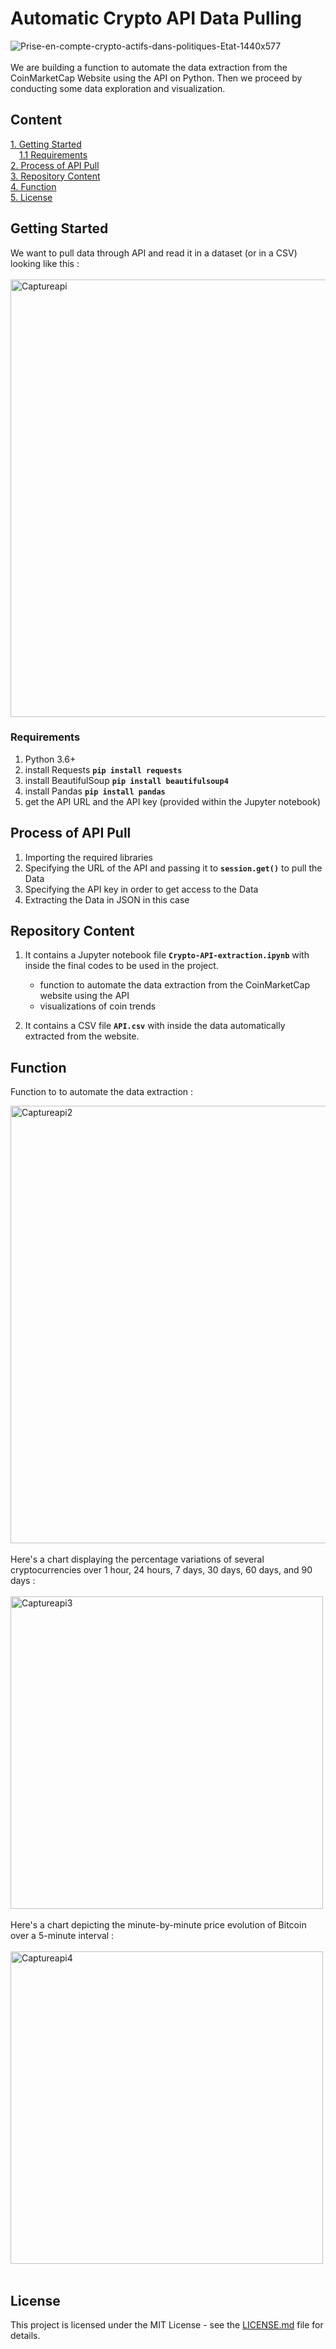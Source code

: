 # Automatic Crypto API Data Pulling
![Prise-en-compte-crypto-actifs-dans-politiques-Etat-1440x577](https://github.com/jeanbaptistejacq/Crypto-API-Data-Pulling/assets/80902643/360c989d-47e3-495d-a9bc-08afb979d5f0)
<br/>
<br/>
We are building a function to automate the data extraction from the CoinMarketCap Website using the API on Python. Then we proceed by conducting some data exploration and visualization.

## Content

[1. Getting Started](#getting-started)  
&emsp;[1.1 Requirements](#requirements)  
[2. Process of API Pull](#process-of-api-pull)  
[3. Repository Content](#repository-content)  
[4. Function](#function)  
[5. License](#license)  

## Getting Started


We want to pull data through API and read it in a dataset (or in a CSV) looking like this : 
<br/>
<br/>
<img width="700" alt="Captureapi" src="https://github.com/jeanbaptistejacq/Crypto-API-Data-Pulling/assets/80902643/49511342-ed6e-42bf-9111-132b3b881070">

### Requirements

1. Python 3.6+
2. install Requests **```pip install requests```**
3. install BeautifulSoup **```pip install beautifulsoup4```**
4. install Pandas **```pip install pandas```**
5. get the API URL and the API key (provided within the Jupyter notebook)

## Process of API Pull

1. Importing the required libraries
2. Specifying the URL of the API and passing it to **`session.get()`** to pull the Data
3. Specifying the API key in order to get access to the Data
4. Extracting the Data in JSON in this case

## Repository Content

1. It contains a Jupyter notebook file **`Crypto-API-extraction.ipynb`** with inside the final codes to be used in the project.
    * function to automate the data extraction from the CoinMarketCap website using the API
    * visualizations of coin trends

2. It contains a CSV file **`API.csv`** with inside the data automatically extracted from the website.


## Function

Function to to automate the data extraction :

<img width="700" alt="Captureapi2" src="https://github.com/jeanbaptistejacq/Crypto-API-Data-Pulling/assets/80902643/d6cd3098-a67f-44fd-8e30-950f1349af06">
<br/>
<br/>
Here's a chart displaying the percentage variations of several cryptocurrencies over 1 hour, 24 hours, 7 days, 30 days, 60 days, and 90 days : 
<br/>
<br/>
<img width="500" alt="Captureapi3" src="https://github.com/jeanbaptistejacq/Crypto-API-Data-Pulling/assets/80902643/4a3dfeea-4537-4ac2-9ee7-bd06ff69ad75">
<br/>
<br/>
Here's a chart depicting the minute-by-minute price evolution of Bitcoin over a 5-minute interval : 
<br/>
<br/>
<img width="500" alt="Captureapi4" src="https://github.com/jeanbaptistejacq/Crypto-API-Data-Pulling/assets/80902643/1919b8a8-ee2c-4c7c-9336-ee0aed5e3605">
<br/>
<br/>


## License

This project is licensed under the MIT License - see the [LICENSE.md](LICENSE) file for details.
